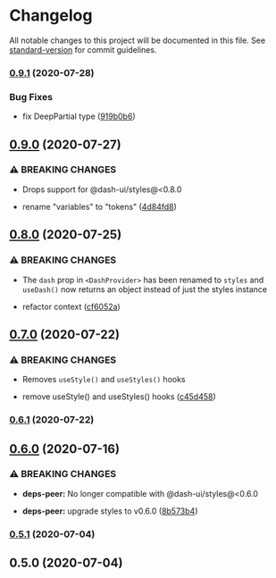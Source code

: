 # Changelog

All notable changes to this project will be documented in this file. See [standard-version](https://github.com/conventional-changelog/standard-version) for commit guidelines.

### [0.9.1](https://github.com/dash-ui/react/compare/v0.9.0...v0.9.1) (2020-07-28)

### Bug Fixes

- fix DeepPartial type ([919b0b6](https://github.com/dash-ui/react/commit/919b0b6311434acf16e4c67076270f0a1de95d4f))

## [0.9.0](https://github.com/dash-ui/react/compare/v0.8.0...v0.9.0) (2020-07-27)

### ⚠ BREAKING CHANGES

- Drops support for @dash-ui/styles@<0.8.0

- rename "variables" to "tokens" ([4d84fd8](https://github.com/dash-ui/react/commit/4d84fd8e45c23cba9790348d3a8a8963ffe921c3))

## [0.8.0](https://github.com/dash-ui/react/compare/v0.7.0...v0.8.0) (2020-07-25)

### ⚠ BREAKING CHANGES

- The `dash` prop in `<DashProvider>` has been renamed to `styles` and `useDash()`
  now returns an object instead of just the styles instance

- refactor context ([cf6052a](https://github.com/dash-ui/react/commit/cf6052aa3c88a6f424b5967b2e2698e86fc12dcb))

## [0.7.0](https://github.com/dash-ui/react/compare/v0.6.1...v0.7.0) (2020-07-22)

### ⚠ BREAKING CHANGES

- Removes `useStyle()` and `useStyles()` hooks

- remove useStyle() and useStyles() hooks ([c45d458](https://github.com/dash-ui/react/commit/c45d4586bc3bf674aa7168024ec1c055ec94605a))

### [0.6.1](https://github.com/dash-ui/react/compare/v0.6.0...v0.6.1) (2020-07-22)

## [0.6.0](https://github.com/dash-ui/react/compare/v0.5.1...v0.6.0) (2020-07-16)

### ⚠ BREAKING CHANGES

- **deps-peer:** No longer compatible with @dash-ui/styles@<0.6.0

- **deps-peer:** upgrade styles to v0.6.0 ([8b573b4](https://github.com/dash-ui/react/commit/8b573b416cfb90c078d293666d0e9dcd069a72ab))

### [0.5.1](https://github.com/dash-ui/react/compare/v0.5.0...v0.5.1) (2020-07-04)

## 0.5.0 (2020-07-04)
